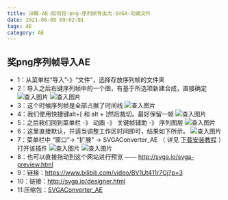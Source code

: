 ```yaml
---
title: 详解-AE-如何将-png-序列帧导出为-SVGA-动画文件
date: 2021-06-08 09:02:01
tags: AE
category: AE
---
```

## 奖png序列帧导入AE
 - 1：从菜单栏“导入”-》“文件”，选择存放序列帧的文件夹
 - 2：导入之后右键序列帧中的一个图，有基于所选项新建合成，直接确定
 ![查入图片](/1.png) 
 ![查入图片](/2.png) 
 - 3：这个时候序列帧是全部占据了时间线
  ![查入图片](/3.png) 
 - 4：我们使用快捷键alt+[ 和 alt + ]然后裁切。最好保留一帧
  ![查入图片](/4.png) 
 - 5：之后我们回到菜单栏 -》 动画 -》 关键帧辅助 -》 序列图层
  ![查入图片](/5.png) 
 - 6：这里直接默认，并适当调整工作区时间即可，结果如下所示。
  ![查入图片](/6.png) 
 - 7：菜单栏中 “窗口”-&gt; “扩展” -&gt; SVGAConverter_AE （ 详见&nbsp;<a href="http://svga.io/designer.html">下载安装教程</a>&nbsp;）打开该插件
 ![查入图片](/7.png) 
 ![查入图片](/8.png) 
 - 8：也可以直接拖动到这个网站进行预览 ——&nbsp;<a href="http://svga.io/svga-preview.html">http://svga.io/svga-preview.html</a>&nbsp;
 - 9：链接：https://www.bilibili.com/video/BV1Ut411r7Gj?p=3
 - 10：链接：http://svga.io/designer.html
 - 11:压缩包：<a href="./SVGAConverter_AE.zip" target="_blank">SVGAConverter_AE</a>
 